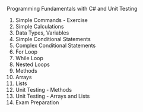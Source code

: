 Programming Fundamentals with C# and Unit Testing

01. Simple Commands - Exercise
02. Simple Calculations
03. Data Types, Variables
04. Simple Conditional Statements		
05. Complex Conditional Statements
06. For Loop
07. While Loop
08. Nested Loops
09. Methods
10. Arrays
11. Lists
12. Unit Testing - Methods
13. Unit Testing - Arrays and Lists
14. Exam Preparation
